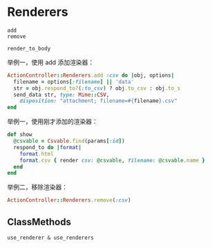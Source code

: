 # Renderers

```
add
remove

render_to_body
```

举例一，使用 add 添加渲染器：

```ruby
ActionController::Renderers.add :csv do |obj, options|
  filename = options[:filename] || 'data'
  str = obj.respond_to?(:to_csv) ? obj.to_csv : obj.to_s
  send_data str, type: Mime::CSV,
    disposition: "attachment; filename=#{filename}.csv"
end
```

举例一，使用刚才添加的渲染器：

```ruby
def show
  @csvable = Csvable.find(params[:id])
  respond_to do |format|
    format.html
    format.csv { render csv: @csvable, filename: @csvable.name }
  end
end
```

举例二，移除渲染器：

```ruby
ActionController::Renderers.remove(:csv)
```

## ClassMethods

```
use_renderer & use_renderers
```
